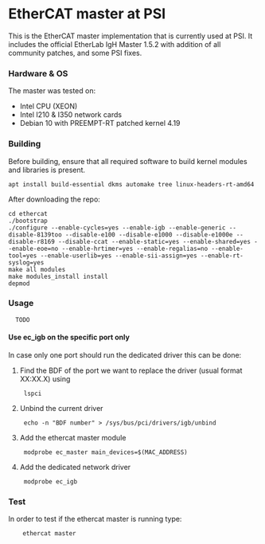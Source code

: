 # EtherCAT master at PSI
This is the EtherCAT master implementation that is currently used at PSI.
It includes the official EtherLab IgH Master 1.5.2 with addition of all 
community patches, and some PSI fixes.

### Hardware & OS
The master was tested on:

* Intel CPU (XEON)
* Intel I210 & I350 network cards
* Debian 10 with PREEMPT-RT patched kernel 4.19

### Building
Before building, ensure that all required software to build kernel modules and libraries is present.

    apt install build-essential dkms automake tree linux-headers-rt-amd64

After downloading the repo:

    cd ethercat
    ./bootstrap
    ./configure --enable-cycles=yes --enable-igb --enable-generic --disable-8139too --disable-e100 --disable-e1000 --disable-e1000e --disable-r8169 --disable-ccat --enable-static=yes --enable-shared=yes --enable-eoe=no --enable-hrtimer=yes --enable-regalias=no --enable-tool=yes --enable-userlib=yes --enable-sii-assign=yes --enable-rt-syslog=yes
    make all modules
    make modules_install install
    depmod

### Usage
      TODO

#### Use ec_igb on the specific port only
In case only one port should run the dedicated driver this can be done:

1. Find the BDF of the port we want to replace the driver (usual format XX:XX.X) using

        lspci

2. Unbind the current driver

        echo -n "BDF number" > /sys/bus/pci/drivers/igb/unbind

3. Add the ethercat master module

        modprobe ec_master main_devices=$(MAC_ADDRESS)

4. Add the dedicated network driver

        modprobe ec_igb

### Test
In order to test if the ethercat master is running type:

        ethercat master